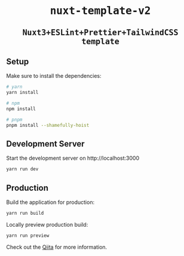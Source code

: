 <div align="center">
<samp>

# nuxt-template-v2

## Nuxt3+ESLint+Prettier+TailwindCSS template

</samp>
</div>

## Setup

Make sure to install the dependencies:

```bash
# yarn
yarn install

# npm
npm install

# pnpm
pnpm install --shamefully-hoist
```

## Development Server

Start the development server on http://localhost:3000

```bash
yarn run dev
```

## Production

Build the application for production:

```bash
yarn run build
```

Locally preview production build:

```bash
yarn run preview
```

Check out the [Qiita](https://qiita.com/airRnot1106/items/0be37ee7863825267bb1) for more information.
